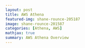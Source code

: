 ```yaml
---
layout: post
title: AWS Athena
featured-img: shane-rounce-205187
image: shane-rounce-201587
categories: [Athena, AWS]
mathjax: true
summary: AWS Athena Overview
---
```

